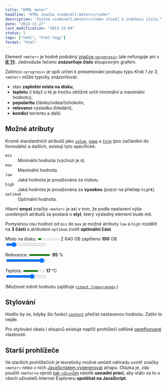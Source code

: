 ```yaml
---
title: "HTML meter"
headline: "HTML značka <code>&lt;meter></code>"
description: "Značka <code>&lt;meter></code> slouží k indikaci čísla."
date: "2013-11-27"
last_modification: "2013-12-04"
status: 1
tags: ["html", "html-tagy"]
format: "html"
---
```


<p>Element <code>&lt;meter></code> je hodně podobný <a href="/progress">značce <code>&lt;progress></code></a> (ale nefunguje ani v <b><a href="/ie11">IE 11</a></b>). Jednoduše řečeno <b>znázorňuje číslo</b> sloupcovým grafem.</p>

<p>Zatímco <code>&lt;progress></code> je spíš určen k presentování postupu typu <i>Krok 1 ze 3</i>, <code>&lt;meter></code> může typicky znázorňovat:</p>

<ul>
  <li>stav <b>zaplnění místa na disku</b>,</li>
  <li><b>teplotu</b> (i když u té je trochu obtížné určit minimální a maximální hodnotu),</li>
  <li><b>popularitu</b> článku/videa/čehokoliv,</li>
  <li><b>relevanci</b> výsledku (hledání),</li>
  <li><b>kondici</b> torrentu a další.</li>
</ul>

<h2 id="atributy">Možné atributy</h2>
<p>Kromě standardních atributů jako <a href="/input#value"><code>value</code></a>, <a href="/input#name"><code>name</code></a> a <a href="/input#form"><code>form</code></a> (pro začlenění do formuláře) a dalších, existují tyto specifické.</p>

<dl>
  <dt id="min"><code>min</code></dt>
  <dd>Minimální hodnota (výchozí je <code>0</code>).</dd>
  
  <dt id="max"><code>max</code></dt>
  <dd>Maximální hodnota.</dd>

  <dt id="low"><code>low</code></dt>
  <dd>Jaká hodnota je považována za nízkou.</dd>  
  
  <dt id="high"><code>high</code></dt>
  <dd>Jaká hodnota je považována za <b>vysokou</b> (pozor na překlep <code>high<b>t</b></code>).</dd>  

  <dt id="optimum"><code>optimum</code></dt>
  <dd>Optimální hodnota.</dd>    
</dl>

<p>Hlavní <b>smysl</b> značky <code>&lt;meter></code> je asi v tom, že podle nastavení výše uvedených atributů se postará o <b>styl</b>, který výsledný element bude mít.</p>

<p>Pomyslnou osu hodnot od <code>min</code> do <code>max</code> je možné atributy <code>low</code> a <code>high</code> rozdělit na <b>3 části</b> a atributem <code>optimum</code> zvolit <b>optimální část</b>.</p>

<script>
  function prenastavit(el) {
    el.parentNode.getElementsByTagName("meter")[0].value = el.value;
    el.parentNode.getElementsByTagName("b")[0].innerHTML = el.value;
  }
</script>
<div class="live" id="ukazka">
  <p>Místo na disku: <meter min=0 max=640 optimum=0 low=400 high=550 value=100></meter> Z 640 GB zaplňeno <b>100</b> GB<br>
  <input type="range" min=0 max=640 value=100 onchange="prenastavit(this)"></p>
  
  <p>Relevance: <meter min=0 max=100 optimum=100 low=30 high=70 value=95></meter> <b>95</b> %<br>
  <input type="range" min=0 max=100 value=95 onchange="prenastavit(this)"></p> 
  
  <p>Teplota: <meter min=-50 max=50 optimum=20 low=10 high=30 value=17></meter> <b>17</b> °C<br>
  <input type="range" min=-50 max=50 value=17 onchange="prenastavit(this)"></p>   
  
  <p>(Možnost měnit hodnotu zajišťuje <a href="http://jecas.cz/input#type-range"><code>&lt;input type=range></code></a>.)</p>
</div>

<h2 id="stylovani">Stylování</h2>
<p>Hodilo by se, kdyby šlo funkcí <a href="/content-attr"><code>content</code></a> přečíst nastavenou hodnotu. Zatím to nejde.</p>

<p>Pro stylování obalu i sloupců existuje napříč prohlížeči odlišné <a href="/css-prefixy">oprefixované</a> vlastnosti.</p>

<h2 id="starsi-prohlizece">Starší prohlížeče</h2>
<p>Ve starších prohlížečích je teoreticky možné umístit náhradu uvnitř značky <code>&lt;meter></code> nebo v nich <a href="https://gist.github.com/strings28/667320">JavaScriptem vygenerovat</a> atrapu. Otázka je, zda použití <code>&lt;meter></code>u oproti <a href="http://jecas.cz/progress#podpora">pár <code>&lt;div></code>ům</a> natolik <b>usnadní práci</b>, aby stálo za to u všech uživatelů Internet Exploreru <b>spoléhat na JavaScript</b>.</p>